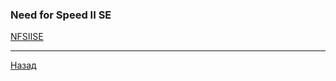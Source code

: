 ### Need for Speed II SE

[NFSIISE](https://github.com/zaps166/NFSIISE/releases)

<hr>

[Назад](../../../README.md)
